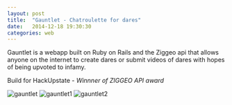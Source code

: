 ```yaml
---
layout: post
title:  "Gauntlet - Chatroulette for dares"
date:   2014-12-18 19:30:30
categories: web
---
```

Gauntlet is a webapp built on Ruby on Rails and the Ziggeo api that allows anyone on the internet to create dares or submit videos of dares with hopes of being upvoted to infamy.

Build for HackUpstate - *Winnner of ZIGGEO API award*

![gauntlet](/assets/gauntlet.jpg)
![gauntlet1](/assets/gauntlet1.jpg)
![gauntlet2](/assets/gauntlet2.jpg)
